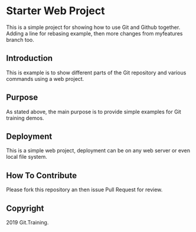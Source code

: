 # Starter Web  Project

This is a simple project for showing how to use Git and Github together.
Adding a line for rebasing example, then more changes from myfeatures branch too.

## Introduction

This is example is to show different parts of the Git repository and various commands using a web project.

## Purpose

As stated above, the main purpose is to provide simple examples for Git training demos.

## Deployment

This is a simple web project, deployment can be on any web server or even local file system.

## How To Contribute


Please fork this repository an then issue Pull Request for review.


## Copyright

2019 Git.Training.